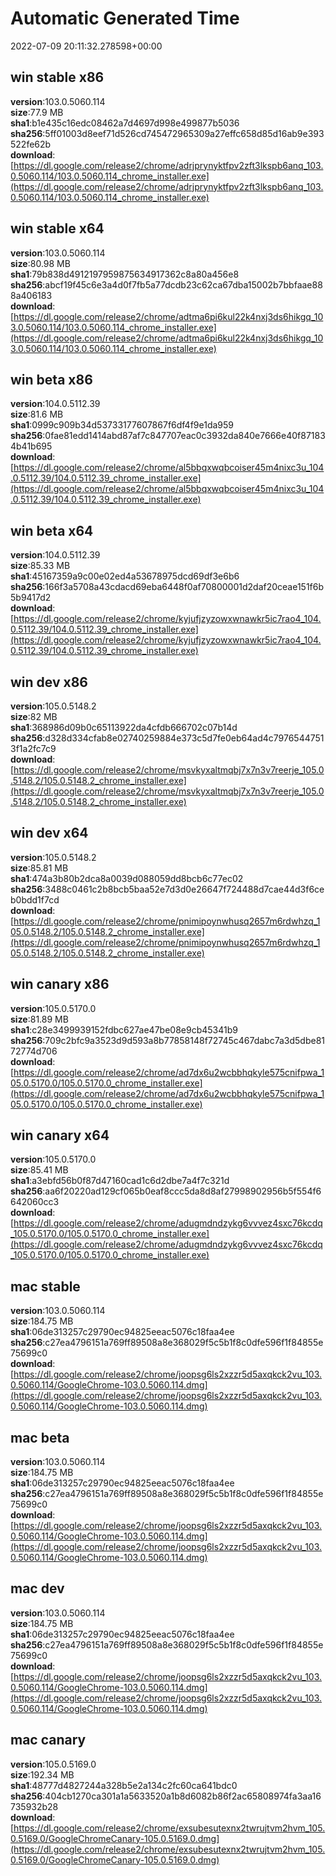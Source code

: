 # Automatic Generated Time
2022-07-09 20:11:32.278598+00:00

## win stable x86
**version**:103.0.5060.114  
**size**:77.9 MB  
**sha1**:b1e435c16edc08462a7d4697d998e499877b5036  
**sha256**:5ff01003d8eef71d526cd745472965309a27effc658d85d16ab9e393522fe62b  
**download**:[https://dl.google.com/release2/chrome/adrjprynyktfpv2zft3lkspb6anq_103.0.5060.114/103.0.5060.114_chrome_installer.exe](https://dl.google.com/release2/chrome/adrjprynyktfpv2zft3lkspb6anq_103.0.5060.114/103.0.5060.114_chrome_installer.exe)  

## win stable x64
**version**:103.0.5060.114  
**size**:80.98 MB  
**sha1**:79b838d4912197959875634917362c8a80a456e8  
**sha256**:abcf19f45c6e3a4d0f7fb5a77dcdb23c62ca67dba15002b7bbfaae888a406183  
**download**:[https://dl.google.com/release2/chrome/adtma6pi6kul22k4nxj3ds6hikgq_103.0.5060.114/103.0.5060.114_chrome_installer.exe](https://dl.google.com/release2/chrome/adtma6pi6kul22k4nxj3ds6hikgq_103.0.5060.114/103.0.5060.114_chrome_installer.exe)  

## win beta x86
**version**:104.0.5112.39  
**size**:81.6 MB  
**sha1**:0999c909b34d53733177607867f6df4f9e1da959  
**sha256**:0fae81edd1414abd87af7c847707eac0c3932da840e7666e40f871834b41b695  
**download**:[https://dl.google.com/release2/chrome/al5bbqxwqbcoiser45m4nixc3u_104.0.5112.39/104.0.5112.39_chrome_installer.exe](https://dl.google.com/release2/chrome/al5bbqxwqbcoiser45m4nixc3u_104.0.5112.39/104.0.5112.39_chrome_installer.exe)  

## win beta x64
**version**:104.0.5112.39  
**size**:85.33 MB  
**sha1**:45167359a9c00e02ed4a53678975dcd69df3e6b6  
**sha256**:166f3a5708a43cdacd69eba6448f0af70800001d2daf20ceae151f6b5b9417d2  
**download**:[https://dl.google.com/release2/chrome/kyjufjzyzowxwnawkr5ic7rao4_104.0.5112.39/104.0.5112.39_chrome_installer.exe](https://dl.google.com/release2/chrome/kyjufjzyzowxwnawkr5ic7rao4_104.0.5112.39/104.0.5112.39_chrome_installer.exe)  

## win dev x86
**version**:105.0.5148.2  
**size**:82 MB  
**sha1**:368986d09b0c65113922da4cfdb666702c07b14d  
**sha256**:d328d334cfab8e02740259884e373c5d7fe0eb64ad4c79765447513f1a2fc7c9  
**download**:[https://dl.google.com/release2/chrome/msvkyxaltmqbj7x7n3v7reerje_105.0.5148.2/105.0.5148.2_chrome_installer.exe](https://dl.google.com/release2/chrome/msvkyxaltmqbj7x7n3v7reerje_105.0.5148.2/105.0.5148.2_chrome_installer.exe)  

## win dev x64
**version**:105.0.5148.2  
**size**:85.81 MB  
**sha1**:474a3b80b2dca8a0039d088059dd8bcb6c77ec02  
**sha256**:3488c0461c2b8bcb5baa52e7d3d0e26647f724488d7cae44d3f6ceb0bdd1f7cd  
**download**:[https://dl.google.com/release2/chrome/pnimipoynwhusq2657m6rdwhzq_105.0.5148.2/105.0.5148.2_chrome_installer.exe](https://dl.google.com/release2/chrome/pnimipoynwhusq2657m6rdwhzq_105.0.5148.2/105.0.5148.2_chrome_installer.exe)  

## win canary x86
**version**:105.0.5170.0  
**size**:81.89 MB  
**sha1**:c28e3499939152fdbc627ae47be08e9cb45341b9  
**sha256**:709c2bfc9a3523d9d593a8b77858148f72745c467dabc7a3d5dbe8172774d706  
**download**:[https://dl.google.com/release2/chrome/ad7dx6u2wcbbhqkyle575cnifpwa_105.0.5170.0/105.0.5170.0_chrome_installer.exe](https://dl.google.com/release2/chrome/ad7dx6u2wcbbhqkyle575cnifpwa_105.0.5170.0/105.0.5170.0_chrome_installer.exe)  

## win canary x64
**version**:105.0.5170.0  
**size**:85.41 MB  
**sha1**:a3ebfd56b0f87d47160cad1c6d2dbe7a4f7c321d  
**sha256**:aa6f20220ad129cf065b0eaf8ccc5da8d8af27998902956b5f554f6642060cc3  
**download**:[https://dl.google.com/release2/chrome/adugmdndzykg6vvvez4sxc76kcdq_105.0.5170.0/105.0.5170.0_chrome_installer.exe](https://dl.google.com/release2/chrome/adugmdndzykg6vvvez4sxc76kcdq_105.0.5170.0/105.0.5170.0_chrome_installer.exe)  

## mac stable
**version**:103.0.5060.114  
**size**:184.75 MB  
**sha1**:06de313257c29790ec94825eeac5076c18faa4ee  
**sha256**:c27ea4796151a769ff89508a8e368029f5c5b1f8c0dfe596f1f84855e75699c0  
**download**:[https://dl.google.com/release2/chrome/joopsg6ls2xzzr5d5axqkck2vu_103.0.5060.114/GoogleChrome-103.0.5060.114.dmg](https://dl.google.com/release2/chrome/joopsg6ls2xzzr5d5axqkck2vu_103.0.5060.114/GoogleChrome-103.0.5060.114.dmg)  

## mac beta
**version**:103.0.5060.114  
**size**:184.75 MB  
**sha1**:06de313257c29790ec94825eeac5076c18faa4ee  
**sha256**:c27ea4796151a769ff89508a8e368029f5c5b1f8c0dfe596f1f84855e75699c0  
**download**:[https://dl.google.com/release2/chrome/joopsg6ls2xzzr5d5axqkck2vu_103.0.5060.114/GoogleChrome-103.0.5060.114.dmg](https://dl.google.com/release2/chrome/joopsg6ls2xzzr5d5axqkck2vu_103.0.5060.114/GoogleChrome-103.0.5060.114.dmg)  

## mac dev
**version**:103.0.5060.114  
**size**:184.75 MB  
**sha1**:06de313257c29790ec94825eeac5076c18faa4ee  
**sha256**:c27ea4796151a769ff89508a8e368029f5c5b1f8c0dfe596f1f84855e75699c0  
**download**:[https://dl.google.com/release2/chrome/joopsg6ls2xzzr5d5axqkck2vu_103.0.5060.114/GoogleChrome-103.0.5060.114.dmg](https://dl.google.com/release2/chrome/joopsg6ls2xzzr5d5axqkck2vu_103.0.5060.114/GoogleChrome-103.0.5060.114.dmg)  

## mac canary
**version**:105.0.5169.0  
**size**:192.34 MB  
**sha1**:48777d4827244a328b5e2a134c2fc60ca641bdc0  
**sha256**:404cb1270ca301a1a5633520a1b8d6082b86f2ac65808974fa3aa16735932b28  
**download**:[https://dl.google.com/release2/chrome/exsubesutexnx2twrujtvm2hvm_105.0.5169.0/GoogleChromeCanary-105.0.5169.0.dmg](https://dl.google.com/release2/chrome/exsubesutexnx2twrujtvm2hvm_105.0.5169.0/GoogleChromeCanary-105.0.5169.0.dmg)  

